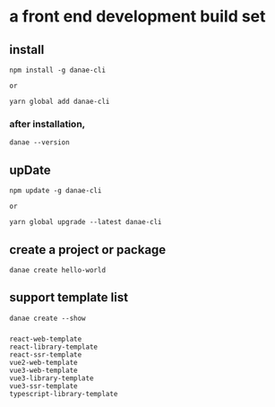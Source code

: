 # a front end development build set

## install

    npm install -g danae-cli

    or

    yarn global add danae-cli


### after installation,

    danae --version

## upDate

    npm update -g danae-cli

    or

    yarn global upgrade --latest danae-cli

## create a project or package

    danae create hello-world

## support template list

    danae create --show
###
    react-web-template
    react-library-template
    react-ssr-template
    vue2-web-template
    vue3-web-template
    vue3-library-template
    vue3-ssr-template
    typescript-library-template
